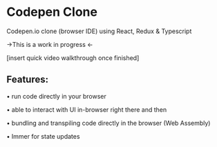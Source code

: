 # Codepen Clone

Codepen.io clone (browser IDE) using React, Redux &amp; Typescript

->This is a work in progress <-

[insert quick video walkthrough once finished]

## Features:

• run code directly in your browser

• able to interact with UI in-browser right there and then

• bundling and transpiling code directly in the browser (Web Assembly)

• Immer for state updates
